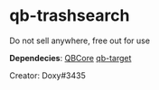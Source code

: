 # qb-trashsearch

Do not sell anywhere, free out for use

**Dependecies**:
[QBCore](https://github.com/qbcore-framework])
[qb-target](https://github.com/BerkieBb/qb-target)

Creator: Doxy#3435
